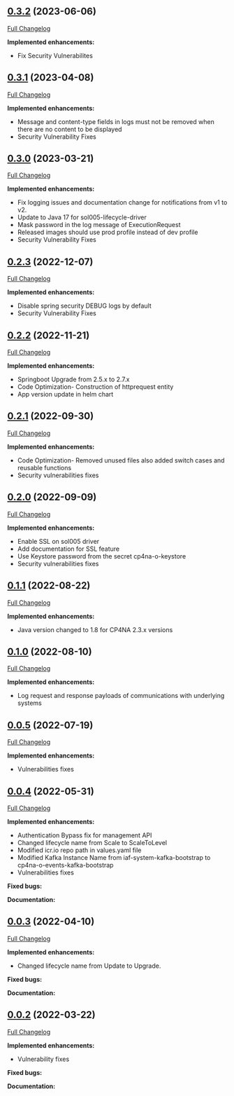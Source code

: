 ## [0.3.2](https://github.com/IBM/sol005-lifecycle-driver/tree/0.3.2) (2023-06-06)

[Full Changelog](https://github.com/IBM/sol005-lifecycle-driver/compare/0.3.1...0.3.2)

**Implemented enhancements:**

- Fix Security Vulnerabilites

## [0.3.1](https://github.com/IBM/sol005-lifecycle-driver/tree/0.3.1) (2023-04-08)

[Full Changelog](https://github.com/IBM/sol005-lifecycle-driver/compare/0.3.0...0.3.1)

**Implemented enhancements:**

- Message and content-type fields in logs must not be removed when there are no content to be displayed
- Security Vulnerability Fixes

## [0.3.0](https://github.com/IBM/sol005-lifecycle-driver/tree/0.3.0) (2023-03-21)

[Full Changelog](https://github.com/IBM/sol005-lifecycle-driver/compare/0.2.3...0.3.0)

**Implemented enhancements:**

- Fix logging issues and documentation change for notifications from v1 to v2.
- Update to Java 17 for sol005-lifecycle-driver
- Mask password in the log message of ExecutionRequest
- Released images should use prod profile instead of dev profile
- Security Vulnerability Fixes


## [0.2.3](https://github.com/IBM/sol005-lifecycle-driver/tree/0.2.3) (2022-12-07)

[Full Changelog](https://github.com/IBM/sol005-lifecycle-driver/compare/0.2.2...0.2.3)

**Implemented enhancements:**

- Disable spring security DEBUG logs by default
- Security Vulnerability Fixes

## [0.2.2](https://github.com/IBM/sol005-lifecycle-driver/tree/0.2.2) (2022-11-21)

[Full Changelog](https://github.com/IBM/sol005-lifecycle-driver/compare/0.2.1...0.2.2)

**Implemented enhancements:**

- Springboot Upgrade from 2.5.x to 2.7.x
- Code Optimization- Construction of httprequest entity
- App version update in helm chart

## [0.2.1](https://github.com/IBM/sol005-lifecycle-driver/tree/0.2.1) (2022-09-30)

[Full Changelog](https://github.com/IBM/sol005-lifecycle-driver/compare/0.2.0...0.2.1)

**Implemented enhancements:**

- Code Optimization- Removed unused files also added switch cases and reusable functions
- Security vulnerabilities fixes

## [0.2.0](https://github.com/IBM/sol005-lifecycle-driver/tree/0.2.0) (2022-09-09)

[Full Changelog](https://github.com/IBM/sol005-lifecycle-driver/compare/0.1.1...0.2.0)

**Implemented enhancements:**

- Enable SSL on sol005 driver
- Add documentation for SSL feature
- Use Keystore password from the secret cp4na-o-keystore
- Security vulnerabilities fixes

## [0.1.1](https://github.com/IBM/sol005-lifecycle-driver/tree/0.1.1) (2022-08-22)

[Full Changelog](https://github.com/IBM/sol005-lifecycle-driver/compare/0.1.0...0.1.1)

**Implemented enhancements:**

- Java version changed to 1.8 for CP4NA 2.3.x versions

## [0.1.0](https://github.com/IBM/sol005-lifecycle-driver/tree/0.1.0) (2022-08-10)

[Full Changelog](https://github.com/IBM/sol005-lifecycle-driver/compare/0.0.5...0.1.0)

**Implemented enhancements:**

- Log request and response payloads of communications with underlying systems

## [0.0.5](https://github.com/IBM/sol005-lifecycle-driver/tree/0.0.5) (2022-07-19)
[Full Changelog](https://github.com/IBM/sol005-lifecycle-driver/compare/0.0.4...0.0.5)

**Implemented enhancements:**

- Vulnerabilities fixes

## [0.0.4](https://github.com/IBM/sol005-lifecycle-driver/tree/0.0.4) (2022-05-31)
[Full Changelog](https://github.com/IBM/sol005-lifecycle-driver/compare/0.0.3...0.0.4)

**Implemented enhancements:**

- Authentication Bypass fix for management API
- Changed lifecycle name from Scale to ScaleToLevel
- Modified icr.io repo path in values.yaml file
- Modified Kafka Instance Name from iaf-system-kafka-bootstrap to cp4na-o-events-kafka-bootstrap
- Vulnerabilities fixes

**Fixed bugs:**

**Documentation:**

## [0.0.3](https://github.com/IBM/sol005-lifecycle-driver/tree/0.0.3) (2022-04-10)
[Full Changelog](https://github.com/IBM/sol005-lifecycle-driver/compare/0.0.2...0.0.3)

**Implemented enhancements:**

- Changed lifecycle name from Update to Upgrade.

**Fixed bugs:**

**Documentation:**

## [0.0.2](https://github.com/IBM/sol005-lifecycle-driver/tree/0.0.2) (2022-03-22)
[Full Changelog](https://github.com/IBM/sol005-lifecycle-driver/compare/0.0.1...0.0.2)

**Implemented enhancements:**

- Vulnerability fixes

**Fixed bugs:**

**Documentation:**
